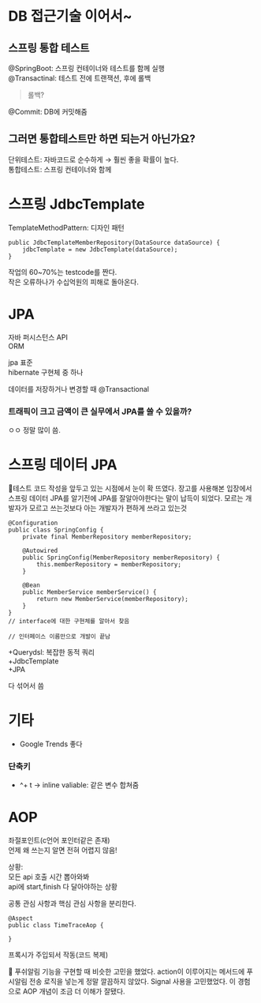 # DB 접근기술 이어서~
## 스프링 통합 테스트

@SpringBoot: 스프링 컨테이너와 테스트를 함께 실행   
@Transactinal: 테스트 전에 트랜잭션, 후에 롤백

> 롤백?
> 

@Commit: DB에 커밋해줌

## 그러면 통합테스트만 하면 되는거 아닌가요?

단위테스트: 자바코드로 순수하게 → 훨씬 좋을 확률이 높다.  
통합테스트: 스프링 컨테이너와 함께  

# 스프링 JdbcTemplate

TemplateMethodPattern: 디자인 패턴

```
public JdbcTemplateMemberRepository(DataSource dataSource) {
	jdbcTemplate = new JdbcTemplate(dataSource);
}
```

작업의 60~70%는 testcode를 짠다.  
작은 오류하나가 수십억원의 피해로 돌아온다.  

# JPA
자바 퍼시스턴스 API  
ORM  

jpa 표준  
hibernate 구현체 중 하나  

데이터를 저장하거나 변경할 때 @Transactional  

### 트래픽이 크고 금액이 큰 실무에서 JPA를 쓸 수 있을까?
ㅇㅇ 정말 많이 씀.

# 스프링 데이터 JPA
🐸테스트 코드 작성을 앞두고 있는 시점에서 눈이 확 뜨였다. 장고를 사용해본 입장에서 스프링 데이터 JPA를 알기전에 JPA를 잘알아야한다는 말이 납득이 되었다. 모르는 개발자가 모르고 쓰는것보다 아는 개발자가 편하게 쓰라고 있는것

```
@Configuration
public class SpringConfig {
	private final MemberRepository memberRepository;
	
	@Autowired
	public SpringConfig(MemberRepository memberRepository) {
		this.memberRepository = memberRepository;
	}

	@Bean
	public MemberService memberService() {
		return new MemberService(memberRepository);
	}
}
// interface에 대한 구현체를 알아서 찾음
```

```
// 인터페이스 이름만으로 개발이 끝남
```

+Querydsl: 복잡한 동적 쿼리  
+JdbcTemplate  
+JPA

다 섞어서 씀

# 기타
- Google Trends 좋다

### 단축키
- ^+ t → inline valiable: 같은 변수 합쳐줌

# AOP
좌절포인트(c언어 포인터같은 존재)  
언제 왜 쓰는지 알면 전혀 어렵지 않음!

상황:  
모든 api 호출 시간 뽑아와봐  
api에 start,finish 다 달아야하는 상황

공통 관심 사항과 핵심 관심 사항을 분리한다.

```
@Aspect
public class TimeTraceAop {
	
}
```

프록시가 주입되서 작동(코드 복제)

🐸 푸쉬알림 기능을 구현할 때 비슷한 고민을 했었다. action이 이루어지는 메서드에 푸시알림 전송 로직을 넣는게 정말 깔끔하지 않았다. Signal 사용을 고민했었다. 이 경험으로 AOP 개념이 조금 더 이해가 잘됐다.

